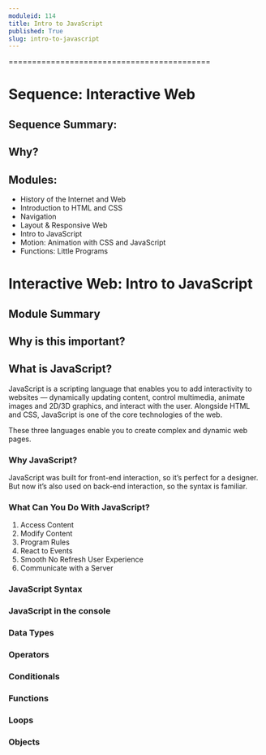 ```yaml
---
moduleid: 114
title: Intro to JavaScript
published: True
slug: intro-to-javascript
---
```


===========================================

# Sequence: Interactive Web
## Sequence Summary:
## Why?
## Modules:
* History of the Internet and Web
* Introduction to HTML and CSS
* Navigation
* Layout & Responsive Web
* Intro to JavaScript
* Motion: Animation with CSS and JavaScript
* Functions: Little Programs

# Interactive Web: Intro to JavaScript

## Module Summary

## Why is this important?

## What is JavaScript?
JavaScript is a scripting language that enables you to add interactivity to websites — dynamically updating content, control multimedia, animate images and 2D/3D graphics, and interact with the user. Alongside HTML and CSS, JavaScript is one of the core technologies of the web.

These three languages enable you to create complex and dynamic web pages.

### Why JavaScript?
JavaScript was built for front-end interaction, so it’s perfect for a designer. But now it’s also used on back-end interaction, so the syntax is familiar.

### What Can You Do With JavaScript?
1. Access Content
2. Modify Content
3. Program Rules
4. React to Events
5. Smooth No Refresh User Experience
6. Communicate with a Server

### JavaScript Syntax

### JavaScript in the console

### Data Types

### Operators

### Conditionals


### Functions


### Loops

### Objects